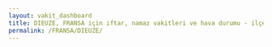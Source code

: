 ```yaml
---
layout: vakit_dashboard
title: DIEUZE, FRANSA için iftar, namaz vakitleri ve hava durumu - ilçe/eyalet seç
permalink: /FRANSA/DIEUZE/
---
```


<script type="text/javascript">
  var GLOBAL_COUNTRY = 'FRANSA';
  var GLOBAL_CITY = 'DIEUZE';
  var GLOBAL_STATE = '';
  var lat = 72;
  var lon = 21;
</script>
